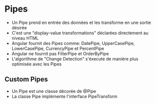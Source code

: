 # Pipes
* Un Pipe prend en entrée des données et les transforme en une sortie désirée
* C'est une "display-value transformations" déclarées directement au niveau HTML
* Angular fournit des Pipes comme: DatePipe, UpperCasePipe, LowerCasePipe, CurrencyPipe et PercentPipe
* Angular ne fournit pas FilterPipe et OrderByPipe
* L'algorithme de "Change Detection" s'éxecute de manière plus optimisée avec les Pipes

## Custom Pipes
* Un Pipe est une classe décorée de @Pipe
* La classe Pipe implémente l'interface PipeTransform
